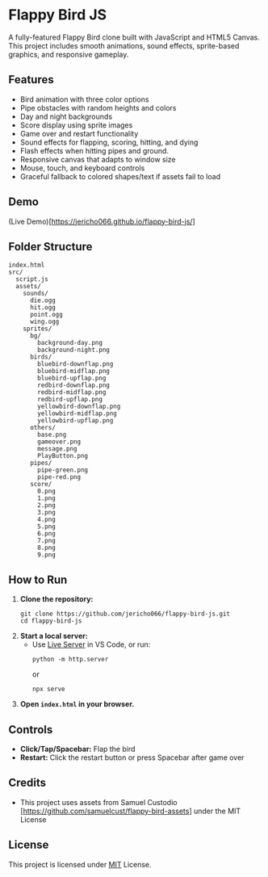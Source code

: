 # Flappy Bird JS

A fully-featured Flappy Bird clone built with JavaScript and HTML5 Canvas. This project includes smooth animations, sound effects, sprite-based graphics, and responsive gameplay.

## Features
- Bird animation with three color options
- Pipe obstacles with random heights and colors
- Day and night backgrounds
- Score display using sprite images
- Game over and restart functionality
- Sound effects for flapping, scoring, hitting, and dying
- Flash effects when hitting pipes and ground.
- Responsive canvas that adapts to window size
- Mouse, touch, and keyboard controls
- Graceful fallback to colored shapes/text if assets fail to load

## Demo 
(Live Demo)[https://jericho066.github.io/flappy-bird-js/]

## Folder Structure
```
index.html
src/
  script.js
  assets/
    sounds/
      die.ogg
      hit.ogg
      point.ogg
      wing.ogg
    sprites/
      bg/
        background-day.png
        background-night.png
      birds/
        bluebird-downflap.png
        bluebird-midflap.png
        bluebird-upflap.png
        redbird-downflap.png
        redbird-midflap.png
        redbird-upflap.png
        yellowbird-downflap.png
        yellowbird-midflap.png
        yellowbird-upflap.png
      others/
        base.png
        gameover.png
        message.png
        PlayButton.png
      pipes/
        pipe-green.png
        pipe-red.png
      score/
        0.png
        1.png
        2.png
        3.png
        4.png
        5.png
        6.png
        7.png
        8.png
        9.png
```

## How to Run
1. **Clone the repository:**
   ```
   git clone https://github.com/jericho066/flappy-bird-js.git
   cd flappy-bird-js
   ```
2. **Start a local server:**
   - Use [Live Server](https://marketplace.visualstudio.com/items?itemName=ritwickdey.LiveServer) in VS Code, or run:
     ```
     python -m http.server
     ```
     or
     ```
     npx serve
     ```
3. **Open `index.html` in your browser.**

## Controls
- **Click/Tap/Spacebar:** Flap the bird
- **Restart:** Click the restart button or press Spacebar after game over

## Credits
- This project uses assets from Samuel Custodio [https://github.com/samuelcust/flappy-bird-assets] under the MIT License

## License
This project is licensed under <a href="https://github.com/jericho066/flappy-bird-js/blob/main/LICENSE">MIT</a> License.
